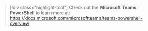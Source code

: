 > [!div class="highlight-tool"] 
> Check out the **Microsoft Teams PowerShell** to learn more at: https://docs.microsoft.com/microsoftteams/teams-powershell-overview